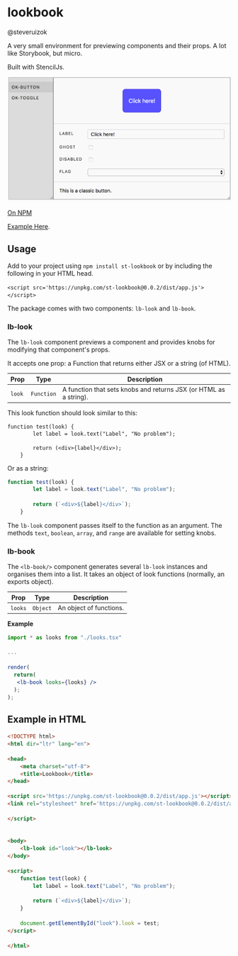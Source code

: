 # lookbook

@steveruizok

A very small environment for previewing components and their props. A lot like Storybook, but micro.

Built with StencilJs.

<div style="text-align:center">
<img src="/readme/demo_gif.gif">
</div>

[On NPM](https://www.npmjs.com/package/st-lookbook)

[Example Here](http://stencil-projects.firebaseapp.com).

## Usage

Add to your project using `npm install st-lookbook` or by including the following in your HTML head.

`<script src='https://unpkg.com/st-lookbook@0.0.2/dist/app.js'></script>`

The package comes with two components: `lb-look` and `lb-book`. 

### lb-look

The `lb-look` component previews a component and provides knobs for modifying that component's props. 

It accepts one prop: a Function that returns either JSX or a string (of HTML).

 Prop | Type | Description 
--- | --- | ---
 `look` | `Function` | A function that sets knobs and returns JSX (or HTML as a string). |
 
This look function should look similar to this:

```
function test(look) {
		let label = look.text("Label", "No problem");

		return (<div>{label}</div>);
	}
```

Or as a string:

```javascript
function test(look) {
		let label = look.text("Label", "No problem");

		return (`<div>${label}</div>`);
	}
```

The `lb-look` component passes itself to the function as an argument. The methods `text`, `boolean`, `array`, and `range` are available for setting knobs.

### lb-book

The `<lb-book/>` component generates several `lb-look` instances and organises them into a list. It takes an object of look functions (normally, an exports object). 

 Prop | Type | Description 
--- | ---| ---
 `looks` | `Object` | An object of functions.

**Example**

```jsx
import * as looks from "./looks.tsx"

...

render(
  return(
   <lb-book looks={looks} />
  );
);
```

## Example in HTML

```html
<!DOCTYPE html>
<html dir="ltr" lang="en">

<head>
	<meta charset="utf-8">
	<title>Lookbook</title>
</head>

<script src='https://unpkg.com/st-lookbook@0.0.2/dist/app.js'></script>
<link rel="stylesheet" href='https://unpkg.com/st-lookbook@0.0.2/dist/app.css'>

</script>


<body>
	<lb-look id="look"></lb-look>
</body>

<script>
	function test(look) {
		let label = look.text("Label", "No problem");

		return (`<div>${label}</div>`);
	}

	document.getElementById("look").look = test;
</script>

</html>
```

